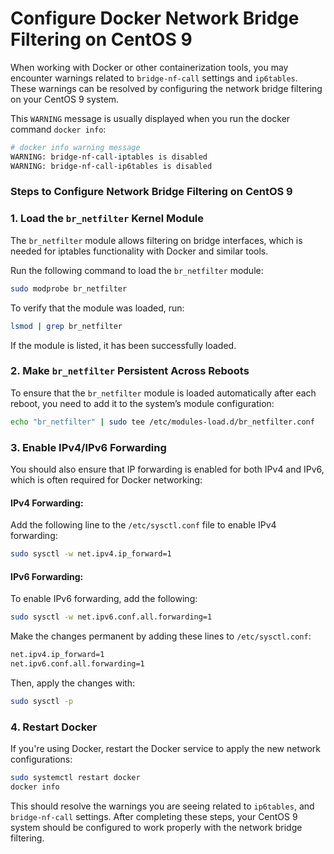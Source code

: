# Configure Docker Network Bridge Filtering on CentOS 9

When working with Docker or other containerization tools, you may encounter 
warnings related to `bridge-nf-call` settings and `ip6tables`. These warnings 
can be resolved by configuring the network bridge filtering on your CentOS 9 system.

This `WARNING` message is usually displayed when you run the docker command `docker info`:

```bash
# docker info warning message
WARNING: bridge-nf-call-iptables is disabled
WARNING: bridge-nf-call-ip6tables is disabled
```

### Steps to Configure Network Bridge Filtering on CentOS 9

### 1. **Load the `br_netfilter` Kernel Module**
The `br_netfilter` module allows filtering on bridge interfaces, which is needed for iptables functionality with Docker and similar tools.

Run the following command to load the `br_netfilter` module:

```bash
sudo modprobe br_netfilter
```

To verify that the module was loaded, run:

```bash
lsmod | grep br_netfilter
```

If the module is listed, it has been successfully loaded.

### 2. **Make `br_netfilter` Persistent Across Reboots**

To ensure that the `br_netfilter` module is loaded automatically after each reboot, 
you need to add it to the system’s module configuration:

```bash
echo "br_netfilter" | sudo tee /etc/modules-load.d/br_netfilter.conf
```

### 3. **Enable IPv4/IPv6 Forwarding**

You should also ensure that IP forwarding is enabled for both IPv4 and IPv6, 
which is often required for Docker networking:

#### IPv4 Forwarding:
Add the following line to the `/etc/sysctl.conf` file to enable IPv4 forwarding:

```bash
sudo sysctl -w net.ipv4.ip_forward=1
```

#### IPv6 Forwarding:
To enable IPv6 forwarding, add the following:

```bash
sudo sysctl -w net.ipv6.conf.all.forwarding=1
```

Make the changes permanent by adding these lines to `/etc/sysctl.conf`:

```bash
net.ipv4.ip_forward=1
net.ipv6.conf.all.forwarding=1
```

Then, apply the changes with:

```bash
sudo sysctl -p
```

### 4. **Restart Docker**

If you're using Docker, restart the Docker service to apply the new network configurations:

```bash
sudo systemctl restart docker
docker info

```

This should resolve the warnings you are seeing related to `ip6tables`, and 
`bridge-nf-call` settings. After completing these steps, your CentOS 9 system 
should be configured to work properly with the network bridge filtering.
